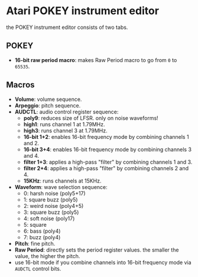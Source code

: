 # Atari POKEY instrument editor

the POKEY instrument editor consists of two tabs.

## POKEY

- **16-bit raw period macro**: makes Raw Period macro to go from `0` to `65535`.

## Macros

- **Volume**: volume sequence.
- **Arpeggio**: pitch sequence.
- **AUDCTL**: audio control register sequence:
  - **poly9**: reduces size of LFSR. only on noise waveforms!
  - **high1**: runs channel 1 at 1.79MHz.
  - **high3**: runs channel 3 at 1.79MHz.
  - **16-bit 1+2**: enables 16-bit frequency mode by combining channels 1 and 2.
  - **16-bit 3+4**: enables 16-bit frequency mode by combining channels 3 and 4.
  - **filter 1+3**: applies a high-pass "filter" by combining channels 1 and 3.
  - **filter 2+4**: applies a high-pass "filter" by combining channels 2 and 4.
  - **15KHz**: runs channels at 15KHz.
- **Waveform**: wave selection sequence:
  - 0: harsh noise (poly5+17)
  - 1: square buzz (poly5)
  - 2: weird noise (poly4+5)
  - 3: square buzz (poly5)
  - 4: soft noise (poly17)
  - 5: square
  - 6: bass (poly4)
  - 7: buzz (poly4)
- **Pitch**: fine pitch.
- **Raw Period**: directly sets the period register values. the smaller the value, the higher the pitch.
 - use 16-bit mode if you combine channels into 16-bit frequency mode via `AUDCTL` control bits.